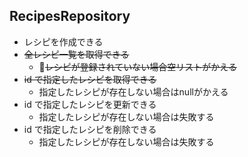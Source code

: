 ## RecipesRepository
- レシピを作成できる
- ~~全レシピ一覧を取得できる~~
    - ~~レシピが登録されていない場合空リストがかえる~~
- ~~id で指定したレシピを取得できる~~
    - 指定したレシピが存在しない場合はnullがかえる
- id で指定したレシピを更新できる
    - 指定したレシピが存在しない場合は失敗する
- id で指定したレシピを削除できる
    - 指定したレシピが存在しない場合は失敗する
